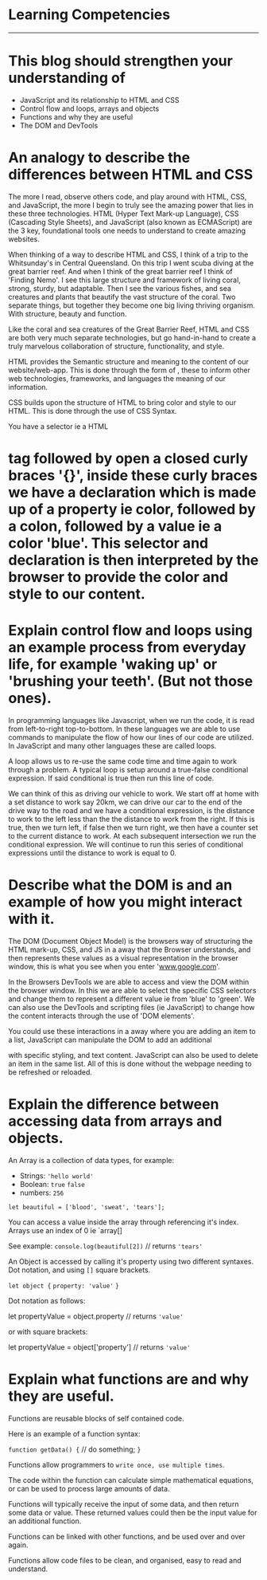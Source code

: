 
# Learning Competencies
---------------------

# This blog should strengthen your understanding of

- JavaScript and its relationship to HTML and CSS
- Control flow and loops, arrays and objects
- Functions and why they are useful
- The DOM and DevTools



# An analogy to describe the differences between HTML and CSS

The more I read, observe others code, and play around with HTML, CSS, and JavaScript, the more I begin to truly see the amazing power that lies in these three technologies. HTML (Hyper Text Mark-up Language), CSS (Cascading Style Sheets), and JavaScript (also known as ECMAScript) are the 3 key, foundational tools one needs to understand to create amazing websites. 

When thinking of a way to describe HTML and CSS, I think of a trip to the Whitsunday's in Central Queensland. On this trip I went scuba diving at the great barrier reef. And when I think of the great barrier reef I think of 'Finding Nemo'. I see this large structure and framework of living coral, strong, sturdy, but adaptable. Then I see the various fishes, and sea creatures and plants that beautify the vast structure of the coral. Two separate things, but together they become one big living thriving organism. With structure, beauty and function.

Like the coral and sea creatures of the Great Barrier Reef, HTML and CSS are both very much separate technologies, but go hand-in-hand to create a truly marvelous collaboration of structure, functionality, and style. 

HTML provides the Semantic structure and meaning to the content of our website/web-app. This is done through the form of <tags>, these <tags> to inform other web technologies, frameworks, and languages the meaning of our information.   

CSS builds upon the structure of HTML to bring color and style to our HTML. This is done through the use of CSS Syntax. 

You have a selector ie a HTML <h1> tag followed by open a closed curly braces '{}', inside these curly braces we have a declaration which is made up of a property ie color, followed by a colon, followed by a value ie a color 'blue'. This selector and declaration is then interpreted by the browser to provide the color and style to our content.


# Explain control flow and loops using an example process from everyday life, for example 'waking up' or 'brushing your teeth'. (But not those ones).

In programming languages like Javascript, when we run the code, it is read from left-to-right top-to-bottom. In these languages we are able to use commands to manipulate the flow of how our lines of our code are utilized. In JavaScript and many other languages these are called loops. 

A loop allows us to re-use the same code time and time again to work through a problem. A typical loop is setup around a true-false conditional expression. If said conditional is true then run this line of code. 

We can think of this as driving our vehicle to work. We start off at home with a set distance to work say 20km, we can drive our car to the end of the drive way to the road and we have a conditional expression, is the distance to work to the left less than the the distance to work from the right. If this is true, then we turn left, if false then we turn right, we then have a counter set to the current distance to work. At each subsequent intersection we run the conditional expression. We will continue to run this series of conditional expressions until the distance to work is equal to 0. 


# Describe what the DOM is and an example of how you might interact with it.

The DOM (Document Object Model) is the browsers way of structuring the HTML mark-up, CSS, and JS in a away that the Browser understands, and then represents these values as a visual representation in the browser window, this is what you see when you enter 'www.google.com'. 

In the Browsers DevTools we are able to access and view the DOM within the browser window. In this we are able to select the specific CSS selectors and change them to represent a different value ie from 'blue' to 'green'. We can also use the DevTools and scripting files (ie JavaScript) to change how the content interacts through the use of 'DOM elements'. 

You could use these interactions in a away where you are adding an item to a list, JavaScript can manipulate the DOM to add an additional <div> with specific styling, and text content. JavaScript can also be used to delete an item in the same list. All of this is done without the webpage needing to be refreshed or reloaded.


# Explain the difference between accessing data from arrays and objects.

An Array is a collection of data types, for example:

- Strings: `'hello world'`
- Boolean: `true` `false`
- numbers: `256`

`let beautiful = ['blood', 'sweat', 'tears'];`

You can access a value inside the array through referencing it's index. Arrays use an index of 0 ie `array[]  

See example: `console.log(beautiful[2])` // returns `'tears'` 


An Object is accessed by calling it's property using two different syntaxes. Dot notation, and using `[]` square brackets.

`let object {`
    `property: 'value'`
`}`

Dot notation as follows:

let propertyValue = object.property // returns `'value'`

or with square brackets:

let propertyValue = object['property'] // returns `'value'`


# Explain what functions are and why they are useful.

Functions are reusable blocks of self contained code. 

Here is an example of a function syntax: 

`function getData() {`
  // do something;
`}`

Functions allow programmers to `write once, use multiple times`.

The code within the function can calculate simple mathematical equations, or can be used to process large amounts of data. 

Functions will typically receive the input of some data, and then return some data or value. These returned values could then be the input value for an additional function. 

Functions can be linked with other functions, and be used over and over again. 

Functions allow code files to be clean, and organised, easy to read and understand. 

